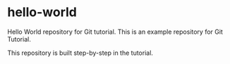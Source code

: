 # hello-world
Hello World repository for Git tutorial. This is an example repository for Git Tutorial.

This repository is built step-by-step in the tutorial.
